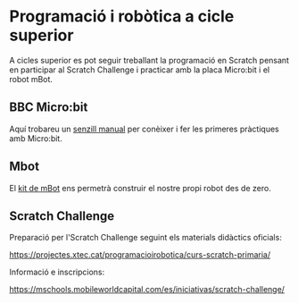 # Programació i robòtica a cicle superior

A cicles superior es pot seguir treballant la programació en Scratch pensant en participar al Scratch Challenge i practicar amb la placa Micro:bit i el robot mBot.

## BBC Micro:bit

Aquí trobareu un [senzill manual](https://github.com/Scratch-BiP/Recursos/blob/master/Cicle%20superior/MicroBits/manual-de-programacion-microbit.pdf) per conèixer i fer les primeres pràctiques amb Micro:bit.

## Mbot

El [kit de mBot](https://github.com/Scratch-BiP/Recursos/blob/master/Cicle%20superior/Mbots/practicas-mbot-javier-fernc3a1ndez-panadero-05-05-2017.pdf) ens permetrà construir el nostre propi robot des de zero. 

## Scratch Challenge

Preparació per l'Scratch Challenge seguint els materials didàctics oficials:  

https://projectes.xtec.cat/programacioirobotica/curs-scratch-primaria/

Informació e inscripcions:

https://mschools.mobileworldcapital.com/es/iniciativas/scratch-challenge/


